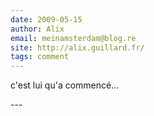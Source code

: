 ```yaml
---
date: 2009-05-15
author: Alix
email: meinamsterdam@blog.re
site: http://alix.guillard.fr/
tags: comment
---
```


<p>
c'est lui qu'a commencé...
</p>
---